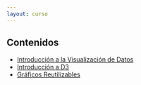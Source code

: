 ```yaml
---
layout: curso
---
```


<!-- Table of Contents -->
## Contenidos

- [Introducción a la Visualización de Datos]({{site.baseurl}}/pages/introduccion-visualizacion.html)
- [Introducción a D3]({{site.baseurl}}/pages/introduccion-d3.html)
- [Gráficos Reutilizables]({{site.baseurl}}/pages/graficos-reutilizables.html)

